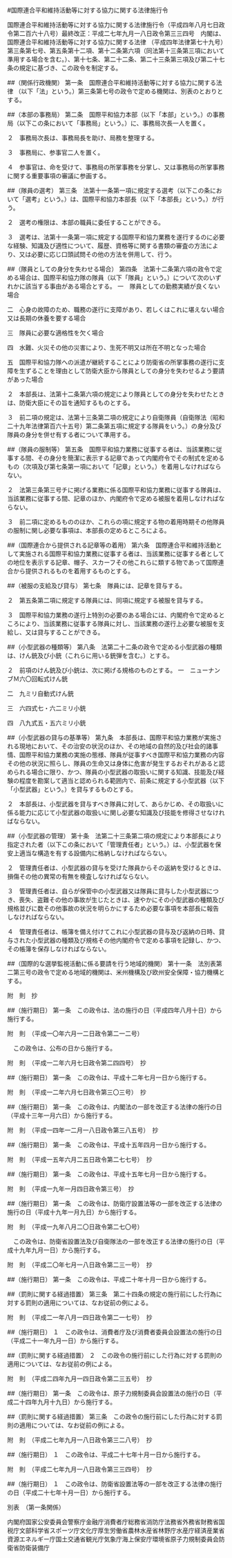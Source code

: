 #国際連合平和維持活動等に対する協力に関する法律施行令


国際連合平和維持活動等に対する協力に関する法律施行令（平成四年八月七日政令第二百六十八号）最終改正：平成二七年九月一八日政令第三三四号　内閣は、国際連合平和維持活動等に対する協力に関する法律
（平成四年法律第七十九号）第三条第七号、第五条第十二項、第十二条第六項（同法第十三条第三項において準用する場合を含む。）、第十七条、第二十二条、第二十三条第三項及び第二十七条の規定に基づき、この政令を制定する。

##（関係行政機関）
第一条　国際連合平和維持活動等に対する協力に関する法律
（以下「法」という。）第三条第七号の政令で定める機関は、別表のとおりとする。



##（本部の事務局）
第二条　国際平和協力本部（以下「本部」という。）の事務局（以下この条において「事務局」という。）に、事務局次長一人を置く。

２　事務局次長は、事務局長を助け、局務を整理する。

３　事務局に、参事官二人を置く。

４　参事官は、命を受けて、事務局の所掌事務を分掌し、又は事務局の所掌事務に関する重要事項の審議に参画する。



##（隊員の選考）
第三条　法第十一条第一項に規定する選考（以下この条において「選考」という。）は、国際平和協力本部長（以下「本部長」という。）が行う。

２　選考の権限は、本部の職員に委任することができる。

３　選考は、法第十一条第一項に規定する国際平和協力業務を遂行するのに必要な経験、知識及び適性について、履歴、資格等に関する書類の審査の方法により、又は必要に応じ口頭試問その他の方法を併用して、行う。



##（隊員としての身分を失わせる場合）
第四条　法第十二条第六項の政令で定める場合は、国際平和協力隊の隊員（以下「隊員」という。）について次のいずれかに該当する事由がある場合とする。
一　隊員としての勤務実績が良くない場合

二　心身の故障のため、職務の遂行に支障があり、若しくはこれに堪えない場合又は長期の休養を要する場合

三　隊員に必要な適格性を欠く場合

四　水難、火災その他の災害により、生死不明又は所在不明となった場合

五　国際平和協力隊への派遣が継続することにより防衛省の所掌事務の遂行に支障を生ずることを理由として防衛大臣から隊員としての身分を失わせるよう要請があった場合


２　本部長は、法第十二条第六項の規定により隊員としての身分を失わせたときは、防衛大臣にその旨を通知するものとする。

３　前二項の規定は、法第十三条第二項の規定により自衛隊員（自衛隊法（昭和二十九年法律第百六十五号）第二条第五項に規定する隊員をいう。）の身分及び隊員の身分を併せ有する者について準用する。



##（隊員の服制等）
第五条　国際平和協力業務に従事する者は、当該業務に従事する間、その身分を簡潔に表示する記章であって内閣府令でその制式を定めるもの（次項及び第七条第一項において「記章」という。）を着用しなければならない。

２　法第三条第三号チに掲げる業務に係る国際平和協力業務に従事する隊員は、当該業務に従事する間、記章のほか、内閣府令で定める被服を着用しなければならない。

３　前二項に定めるもののほか、これらの項に規定する物の着用時期その他隊員の服制に関し必要な事項は、本部長の定めるところによる。



##（国際連合から提供される記章等の着用）
第六条　国際連合平和維持活動として実施される国際平和協力業務に従事する者は、当該業務に従事する者としての地位を表示する記章、帽子、スカーフその他これらに類する物であって国際連合から提供されるものを着用するものとする。



##（被服の支給及び貸与）
第七条　隊員には、記章を貸与する。

２　第五条第二項に規定する隊員には、同項に規定する被服を貸与する。

３　国際平和協力業務の遂行上特別の必要のある場合には、内閣府令で定めるところにより、当該業務に従事する隊員に対し、当該業務の遂行上必要な被服を支給し、又は貸与することができる。



##（小型武器の種類等）
第八条　法第二十二条の政令で定める小型武器の種類は、けん銃及び小銃（これらに用いる銃弾を含む。）とする。

２　前項のけん銃及び小銃は、次に掲げる規格のものとする。
一　ニューナンブＭ六〇回転式けん銃

二　九ミリ自動式けん銃

三　六四式七・六二ミリ小銃

四　八九式五・五六ミリ小銃




##（小型武器の貸与の基準等）
第九条　本部長は、国際平和協力業務が実施される現地において、その治安の状況のほか、その地域の自然的及び社会的諸事情、国際平和協力業務の実施の態様、隊員が従事すべき国際平和協力業務の内容その他の状況に照らし、隊員の生命又は身体に危害が発生するおそれがあると認められる場合に限り、かつ、隊員の小型武器の取扱いに関する知識、技能及び経験の程度を勘案して適当と認められる範囲内で、前条に規定する小型武器（以下「小型武器」という。）を貸与するものとする。

２　本部長は、小型武器を貸与すべき隊員に対して、あらかじめ、その取扱いに係る能力に応じて小型武器の取扱いに関し必要な知識及び技能を修得させなければならない。



##（小型武器の管理）
第十条　法第二十三条第二項の規定により本部長により指定された者（以下この条において「管理責任者」という。）は、小型武器を保安上適当な構造を有する設備内に格納しなければならない。

２　管理責任者は、小型武器の貸与を受けた隊員からその返納を受けるときは、損傷その他の異常の有無を検査しなければならない。

３　管理責任者は、自らが保管中の小型武器又は隊員に貸与した小型武器につき、喪失、盗難その他の事故が生じたときは、速やかにその小型武器の種類及び規格並びに数その他事故の状況を明らかにするため必要な事項を本部長に報告しなければならない。

４　管理責任者は、帳簿を備え付けてこれに小型武器の貸与及び返納の日時、貸与された小型武器の種類及び規格その他内閣府令で定める事項を記録し、かつ、その帳簿を保存しなければならない。



##（国際的な選挙監視活動に係る要請を行う地域的機関）
第十一条　法別表第二第三号の政令で定める地域的機関は、米州機構及び欧州安全保障・協力機構とする。




附　則　抄


##（施行期日）
第一条　この政令は、法の施行の日（平成四年八月十日）から施行する。


附　則　（平成一〇年六月一二日政令第二一二号）


　この政令は、公布の日から施行する。


附　則　（平成一二年六月七日政令第二四四号）　抄


##（施行期日）
第一条　この政令は、平成十二年七月一日から施行する。


附　則　（平成一二年六月七日政令第三〇三号）　抄


##（施行期日）
第一条　この政令は、内閣法の一部を改正する法律の施行の日（平成十三年一月六日）から施行する。


附　則　（平成一四年一二月一八日政令第三八五号）　抄


##（施行期日）
第一条　この政令は、平成十五年四月一日から施行する。


附　則　（平成一五年六月二五日政令第二七七号）　抄


##（施行期日）
第一条　この政令は、平成十五年七月一日から施行する。


附　則　（平成一九年一月四日政令第三号）　抄


##（施行期日）
第一条　この政令は、防衛庁設置法等の一部を改正する法律の施行の日（平成十九年一月九日）から施行する。


附　則　（平成一九年八月二〇日政令第二七〇号）


　この政令は、防衛省設置法及び自衛隊法の一部を改正する法律の施行の日（平成十九年九月一日）から施行する。


附　則　（平成二〇年七月一八日政令第二三一号）　抄


##（施行期日）
第一条　この政令は、平成二十年十月一日から施行する。



##（罰則に関する経過措置）
第三条　第二十四条の規定の施行前にした行為に対する罰則の適用については、なお従前の例による。


附　則　（平成二一年八月一四日政令第二一七号）　抄

##（施行期日）
１　この政令は、消費者庁及び消費者委員会設置法の施行の日（平成二十一年九月一日）から施行する。

##（罰則に関する経過措置）
２　この政令の施行前にした行為に対する罰則の適用については、なお従前の例による。


附　則　（平成二四年九月一四日政令第二三五号）　抄


##（施行期日）
第一条　この政令は、原子力規制委員会設置法の施行の日（平成二十四年九月十九日）から施行する。



##（罰則に関する経過措置）
第三条　この政令の施行前にした行為に対する罰則の適用については、なお従前の例による。


附　則　（平成二七年九月一八日政令第三二八号）　抄

##（施行期日）
１　この政令は、平成二十七年十月一日から施行する。


附　則　（平成二七年九月一八日政令第三三四号）　抄

##（施行期日）
１　この政令は、防衛省設置法等の一部を改正する法律の施行の日（平成二十七年十月一日）から施行する。


別表　（第一条関係）

内閣府国家公安委員会警察庁金融庁消費者庁総務省消防庁法務省外務省財務省国税庁文部科学省スポーツ庁文化庁厚生労働省農林水産省林野庁水産庁経済産業省資源エネルギー庁国土交通省観光庁気象庁海上保安庁環境省原子力規制委員会防衛省防衛装備庁



